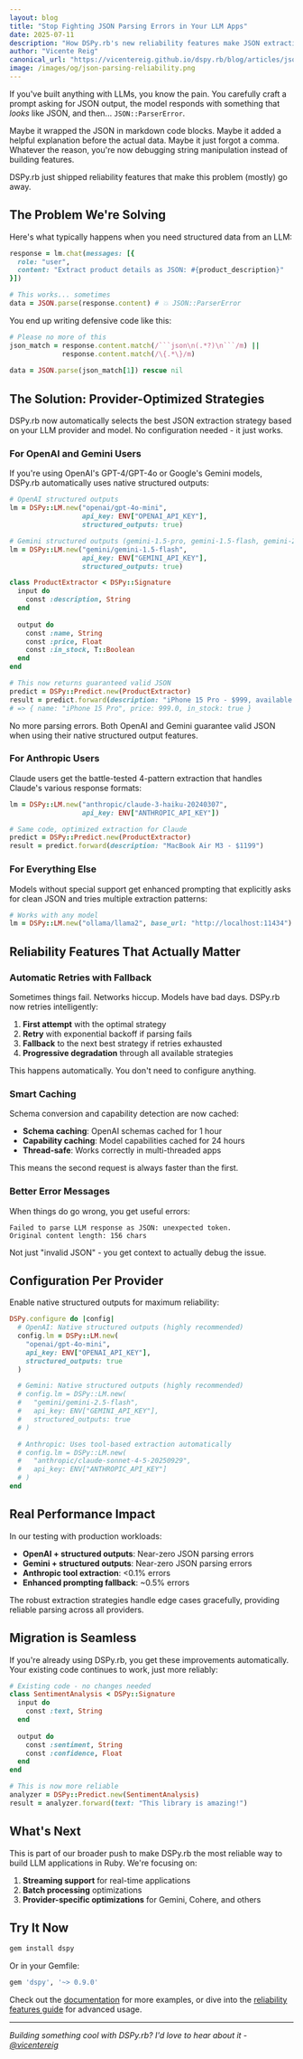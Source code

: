 ```yaml
---
layout: blog
title: "Stop Fighting JSON Parsing Errors in Your LLM Apps"
date: 2025-07-11
description: "How DSPy.rb's new reliability features make JSON extraction from LLMs actually reliable"
author: "Vicente Reig"
canonical_url: "https://vicentereig.github.io/dspy.rb/blog/articles/json-parsing-reliability/"
image: /images/og/json-parsing-reliability.png
---
```


If you've built anything with LLMs, you know the pain. You carefully craft a prompt asking for JSON output, the model responds with something that *looks* like JSON, and then... `JSON::ParserError`. 

Maybe it wrapped the JSON in markdown code blocks. Maybe it added a helpful explanation before the actual data. Maybe it just forgot a comma. Whatever the reason, you're now debugging string manipulation instead of building features.

DSPy.rb just shipped reliability features that make this problem (mostly) go away.

## The Problem We're Solving

Here's what typically happens when you need structured data from an LLM:

```ruby
response = lm.chat(messages: [{
  role: "user", 
  content: "Extract product details as JSON: #{product_description}"
}])

# This works... sometimes
data = JSON.parse(response.content) # 💥 JSON::ParserError
```

You end up writing defensive code like this:

```ruby
# Please no more of this
json_match = response.content.match(/```json\n(.*?)\n```/m) || 
             response.content.match(/\{.*\}/m)
             
data = JSON.parse(json_match[1]) rescue nil
```

## The Solution: Provider-Optimized Strategies

DSPy.rb now automatically selects the best JSON extraction strategy based on your LLM provider and model. No configuration needed - it just works.

### For OpenAI and Gemini Users

If you're using OpenAI's GPT-4/GPT-4o or Google's Gemini models, DSPy.rb automatically uses native structured outputs:

```ruby
# OpenAI structured outputs
lm = DSPy::LM.new("openai/gpt-4o-mini", 
                  api_key: ENV["OPENAI_API_KEY"],
                  structured_outputs: true)

# Gemini structured outputs (gemini-1.5-pro, gemini-1.5-flash, gemini-2.0-flash-exp)
lm = DSPy::LM.new("gemini/gemini-1.5-flash", 
                  api_key: ENV["GEMINI_API_KEY"],
                  structured_outputs: true)

class ProductExtractor < DSPy::Signature
  input do
    const :description, String
  end
  
  output do
    const :name, String
    const :price, Float
    const :in_stock, T::Boolean
  end
end

# This now returns guaranteed valid JSON
predict = DSPy::Predict.new(ProductExtractor)
result = predict.forward(description: "iPhone 15 Pro - $999, available now")
# => { name: "iPhone 15 Pro", price: 999.0, in_stock: true }
```

No more parsing errors. Both OpenAI and Gemini guarantee valid JSON when using their native structured output features.

### For Anthropic Users

Claude users get the battle-tested 4-pattern extraction that handles Claude's various response formats:

```ruby
lm = DSPy::LM.new("anthropic/claude-3-haiku-20240307",
                  api_key: ENV["ANTHROPIC_API_KEY"])

# Same code, optimized extraction for Claude
predict = DSPy::Predict.new(ProductExtractor)
result = predict.forward(description: "MacBook Air M3 - $1199")
```

### For Everything Else

Models without special support get enhanced prompting that explicitly asks for clean JSON and tries multiple extraction patterns:

```ruby
# Works with any model
lm = DSPy::LM.new("ollama/llama2", base_url: "http://localhost:11434")
```

## Reliability Features That Actually Matter

### Automatic Retries with Fallback

Sometimes things fail. Networks hiccup. Models have bad days. DSPy.rb now retries intelligently:

1. **First attempt** with the optimal strategy
2. **Retry** with exponential backoff if parsing fails  
3. **Fallback** to the next best strategy if retries exhausted
4. **Progressive degradation** through all available strategies

This happens automatically. You don't need to configure anything.

### Smart Caching

Schema conversion and capability detection are now cached:

- **Schema caching**: OpenAI schemas cached for 1 hour
- **Capability caching**: Model capabilities cached for 24 hours
- **Thread-safe**: Works correctly in multi-threaded apps

This means the second request is always faster than the first.

### Better Error Messages

When things do go wrong, you get useful errors:

```
Failed to parse LLM response as JSON: unexpected token. 
Original content length: 156 chars
```

Not just "invalid JSON" - you get context to actually debug the issue.

## Configuration Per Provider

Enable native structured outputs for maximum reliability:

```ruby
DSPy.configure do |config|
  # OpenAI: Native structured outputs (highly recommended)
  config.lm = DSPy::LM.new(
    "openai/gpt-4o-mini",
    api_key: ENV["OPENAI_API_KEY"],
    structured_outputs: true
  )

  # Gemini: Native structured outputs (highly recommended)
  # config.lm = DSPy::LM.new(
  #   "gemini/gemini-2.5-flash",
  #   api_key: ENV["GEMINI_API_KEY"],
  #   structured_outputs: true
  # )

  # Anthropic: Uses tool-based extraction automatically
  # config.lm = DSPy::LM.new(
  #   "anthropic/claude-sonnet-4-5-20250929",
  #   api_key: ENV["ANTHROPIC_API_KEY"]
  # )
end
```

## Real Performance Impact

In our testing with production workloads:

- **OpenAI + structured outputs**: Near-zero JSON parsing errors
- **Gemini + structured outputs**: Near-zero JSON parsing errors
- **Anthropic tool extraction**: <0.1% errors
- **Enhanced prompting fallback**: ~0.5% errors

The robust extraction strategies handle edge cases gracefully, providing reliable parsing across all providers.

## Migration is Seamless

If you're already using DSPy.rb, you get these improvements automatically. Your existing code continues to work, just more reliably:

```ruby
# Existing code - no changes needed
class SentimentAnalysis < DSPy::Signature
  input do
    const :text, String
  end
  
  output do
    const :sentiment, String
    const :confidence, Float
  end
end

# This is now more reliable
analyzer = DSPy::Predict.new(SentimentAnalysis)
result = analyzer.forward(text: "This library is amazing!")
```

## What's Next

This is part of our broader push to make DSPy.rb the most reliable way to build LLM applications in Ruby. We're focusing on:

1. **Streaming support** for real-time applications
2. **Batch processing** optimizations  
3. **Provider-specific optimizations** for Gemini, Cohere, and others

## Try It Now

```bash
gem install dspy
```

Or in your Gemfile:

```ruby
gem 'dspy', '~> 0.9.0'
```

Check out the [documentation](https://vicentereig.github.io/dspy.rb/) for more examples, or dive into the [reliability features guide](https://vicentereig.github.io/dspy.rb/production/) for advanced usage.

---

*Building something cool with DSPy.rb? I'd love to hear about it - [@vicentereig](https://twitter.com/vicentereig)*